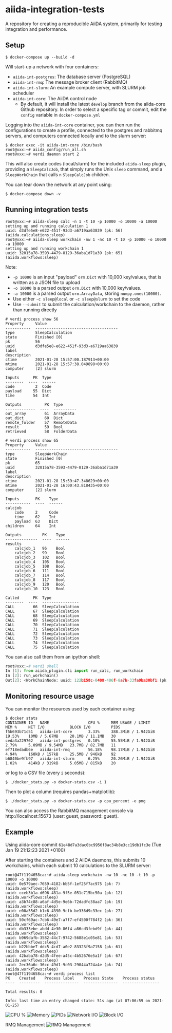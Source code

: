 # aiida-integration-tests

A repository for creating a reproducible AiiDA system, primarily for testing integration and performance.

## Setup

```console
$ docker-compose up --build -d
```

Will start-up a network with four containers:

- `aiida-int-postgres`: The database server (PostgreSQL)
- `aiida-int-rmq`: The message broker client (RabbitMQ)
- `aiida-int-slurm`: An example compute server, with SLURM job scheduler
- `aiida-int-core`: The AiiDA control node
  - By default, it will install the latest `develop` branch from the aiida-core Github repository.
    In order to select a specific tag or commit, edit the `config` variable in `docker-compose.yml`

Logging into the `aiida-int-core` container, you can then run the configurations to create a profile, connected to the postgres and rabbitmq servers, and computers connected locally and to the slurm server:

```console
$ docker exec -it aiida-int-core /bin/bash
root@xxx:~# aiida_config/run_all.sh
root@xxx:~# verdi daemon start 2
```

This will also create codes (local/slurm) for the included `aiida-sleep` plugin, providing a `SleepCalcJob`,
that simply runs the Unix `sleep` command, and a `SleepWorkChain` that calls `n` `SleepCalcJob` children.

You can tear down the network at any point using:

```console
$ docker-compose down -v
```

## Running integration tests

```console
root@xxx:~# aiida-sleep calc -n 1 -t 10 -p 10000 -o 10000 -a 10000
setting up and running calculation 1
uuid: d3dfe5e8-e622-451f-93d3-a6719aa63839 (pk: 56) (aiida.calculations:sleep)
root@xxx:~# aiida-sleep workchain -nw 1 -nc 10 -t 10 -p 10000 -o 10000 -a 10000
setting up and running workchain 1
uuid: 32015a78-3593-4479-8129-36aba1d71a39 (pk: 65) (aiida.workflows:sleep)
```

Note:

- `-p 10000` is an input "payload" `orm.Dict` with 10,000 key/values,
that is written as a JSON file to upload
- `-o 10000` is a parsed output `orm.Dict` with 10,000 key/values.
- `-a 10000` is a parsed output `orm.ArrayData`, storing `numpy.ones(10000)`.
- Use either `-c sleep@local` or `-c sleep@slurm` to set the code
- Use `--submit` to submit the calculation/workchain to the daemon, rather than running directly

```console
# verdi process show 56
Property     Value
-----------  ------------------------------------
type         SleepCalculation
state        Finished [0]
pk           56
uuid         d3dfe5e8-e622-451f-93d3-a6719aa63839
label
description
ctime        2021-01-28 15:57:00.187913+00:00
mtime        2021-01-28 15:57:38.049898+00:00
computer     [2] slurm

Inputs      PK  Type
--------  ----  ------
code         2  Code
payload     55  Dict
time        54  Int

Outputs          PK  Type
-------------  ----  ----------
out_array        61  ArrayData
out_dict         60  Dict
remote_folder    57  RemoteData
result           59  Bool
retrieved        58  FolderData

# verdi process show 65
Property     Value
-----------  ------------------------------------
type         SleepWorkChain
state        Finished [0]
pk           65
uuid         32015a78-3593-4479-8129-36aba1d71a39
label
description
ctime        2021-01-28 15:59:47.348629+00:00
mtime        2021-01-28 16:00:43.818435+00:00
computer     [2] slurm

Inputs       PK    Type
-----------  ----  ------
calcjob
    code     2     Code
    time     62    Int
    payload  63    Dict
children     64    Int

Outputs         PK    Type
--------------  ----  ------
results
    calcjob_1   96    Bool
    calcjob_2   99    Bool
    calcjob_3   102   Bool
    calcjob_4   105   Bool
    calcjob_5   108   Bool
    calcjob_6   111   Bool
    calcjob_7   114   Bool
    calcjob_8   117   Bool
    calcjob_9   120   Bool
    calcjob_10  123   Bool

Called      PK  Type
--------  ----  ----------------
CALL        66  SleepCalculation
CALL        67  SleepCalculation
CALL        68  SleepCalculation
CALL        69  SleepCalculation
CALL        70  SleepCalculation
CALL        71  SleepCalculation
CALL        72  SleepCalculation
CALL        73  SleepCalculation
CALL        74  SleepCalculation
CALL        75  SleepCalculation
```

You can also call them from an ipython shell:

```python
root@xxx:~# verdi shell
In [1]: from aiida_plugin.cli import run_calc, run_workchain
In [2]: run_workchain()
Out[2]: <WorkChainNode: uuid: 122b158c-0408-406f-8a7b-33fa9ba30bf1 (pk: 134) (aiida.workflows:sleep)>
```

## Monitoring resource usage

You can monitor the resources used by each container using:

```console
$ docker stats
CONTAINER ID   NAME                 CPU %     MEM USAGE / LIMIT     MEM %     NET I/O           BLOCK I/O         PIDS
f5b693b71c51   aiida-int-core       3.33%     388.3MiB / 1.942GiB   19.53%    10MB / 5.67MB     20.1MB / 11.1MB   30
ceda3a229762   aiida-int-postgres   0.10%     55.55MiB / 1.942GiB   2.79%     5.09MB / 9.54MB   23.7MB / 82.7MB   11
ef718edadb6e   aiida-int-rmq        56.18%    98.17MiB / 1.942GiB   4.94%     160kB / 157kB     25.5MB / 946kB    92
b6840be9fb97   aiida-int-slurm      6.25%     20.26MiB / 1.942GiB   1.02%     414kB / 319kB     5.05MB / 815kB    20
```

or log to a CSV file (every `i` seconds):

```console
$ ./docker_stats.py -o docker-stats.csv -i 1
```

Then to plot a column (requires pandas+matplotlib):

```console
$ ./docker_stats.py -o docker-stats.csv -p cpu_percent -e png
```

You can also access the RabbitMQ management console via http://localhost:15673 (user: guest, password: guest).


## Example

Using aiida-core commit `61e48d7a3dac0bc9956f8ac34b8e3cc19db1fc3e` (Tue Jan 19 21:12:23 2021 +0100)

After starting the containers and 2 AiiDA daemons, this submits 10 workchains, which each submit 10 calculations to the SLURM server:

```console
root@47f1194658ca:~# aiida-sleep workchain -nw 10 -nc 10 -t 10 -p 10000 -o 10000
uuid: 0e579aec-7659-4182-bb5f-1ef25f7ac975 (pk: 7) (aiida.workflows:sleep)
uuid: cceb3b1a-d696-481a-9f5e-051c715bc50a (pk: 12) (aiida.workflows:sleep)
uuid: a3b74c88-a6af-4d5e-9e6b-72dadfc38aa7 (pk: 19) (aiida.workflows:sleep)
uuid: e00a55d2-b1c6-4390-9cfb-be336d9c33ec (pk: 27) (aiida.workflows:sleep)
uuid: 50cf69ac-7cb6-49e7-a7f7-ef4500f784f2 (pk: 36) (aiida.workflows:sleep)
uuid: db333ebe-abdd-4e30-86f4-a86cd3febd9f (pk: 44) (aiida.workflows:sleep)
uuid: b969dafb-3582-44c7-9742-5688e1c05e81 (pk: 53) (aiida.workflows:sleep)
uuid: b22bbbe7-ddc5-4cd7-a0e2-83323f9a7158 (pk: 61) (aiida.workflows:sleep)
uuid: 42baba78-d2d5-4fee-a45c-4b52676e5a1f (pk: 67) (aiida.workflows:sleep)
uuid: 2ec36a6c-36cc-49d1-9c03-29044a724a4e (pk: 74) (aiida.workflows:sleep)
root@47f1194658ca:~# verdi process list
PK    Created    Process label    Process State    Process status
----  ---------  ---------------  ---------------  ----------------

Total results: 0

Info: last time an entry changed state: 51s ago (at 07:06:59 on 2021-01-25)
```

![CPU %](example/stats-cpu_percent.png)
![Memory](example/stats-mem.png)
![PIDs](example/stats-pids.png)
![Network I/O](example/stats-netio.png)
![Block I/O](example/stats-blockio.png)

RMQ Management
![RMQ Management](example/rmq-management.png)
